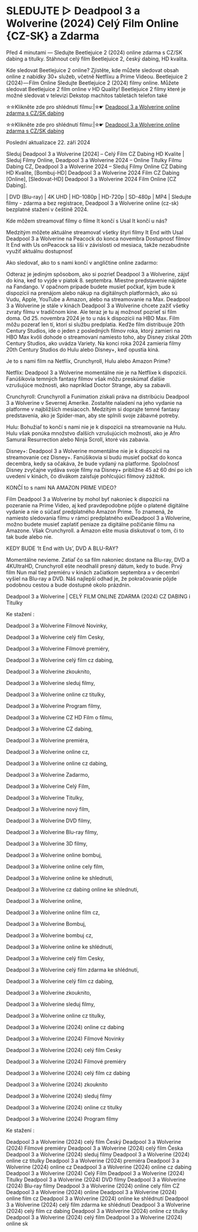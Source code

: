 # SLEDUJTE ▷ Deadpool 3 a Wolverine (2024) Celý Film Online {CZ-SK} a Zdarma

Před 4 minutami — Sledujte Beetlejuice 2 (2024) online zdarma s CZ/SK dabing a titulky. Stáhnout celý film Beetlejuice 2, český dabing, HD kvalita.

Kde sledovat Beetlejuice 2 online? Zjistěte, kde můžete sledovat obsah online z nabídky 30+ služeb, včetně Netflixu a Prime Videou. Beetlejuice 2 (2024) — Film Online Sledujte Beetlejuice 2 (2024) filmy online. Můžete sledovat Beetlejuice 2 film online v HD Quality! Beetlejuice 2 filmy které je možné sledovat v televizi Dekstop machitos tabletách telefon také


✮✮Klikněte zde pro shlédnutí filmu:|✮☛ [Deadpool 3 a Wolverine online zdarma s CZ/SK dabing](https://crotx.online/sk/movie/533535/deadpool-3-cz.github)

✮✮Klikněte zde pro shlédnutí filmu:|✮☛ [Deadpool 3 a Wolverine online zdarma s CZ/SK dabing](https://crotx.online/sk/movie/533535/deadpool-3-cz.github)

Poslední aktualizace 22. září 2024


Sleduj Deadpool 3 a Wolverine [2024] – Celý Film CZ Dabing HD Kvalite | Sleduj Filmy Online, Deadpool 3 a Wolverine 2024 – Online Titulky Filmu Dabing CZ, Deadpool 3 a Wolverine 2024 – Sleduj Filmy Online CZ Dabing HD Kvalite, [Bombuj-HD] Deadpool 3 a Wolverine 2024 Film CZ Dabing [Online], [Sledovat-HD] Deadpool 3 a Wolverine 2024 Film Online [CZ Dabing].

| DVD (Blu-ray) | 4K UHD | HD-1080p | HD-720p | SD-480p | MP4 | Sledujte filmy - zdarma a bez registrace, Deadpool 3 a Wolverine online (cz-sk) bezplatné stažení v češtině 2024.

Kde môžem streamovať filmy o filme It končí s Usal It končí u nás?

Medzitým môžete aktuálne streamovať všetky štyri filmy It End with Usal Deadpool 3 a Wolverine na Peacock do konca novembra Dostupnosť filmov It End with Us onPeacock sa líši v závislosti od mesiaca, takže nezabudnite využiť aktuálnu dostupnosť

Ako sledovať, ako to s nami končí v angličtine online zadarmo:

Odteraz je jediným spôsobom, ako si pozrieť Deadpool 3 a Wolverine, zájsť do kina, keď to vyjde v piatok 8. septembra. Miestne predstavenie nájdete na Fandango. V opačnom prípade budete musieť počkať, kým bude k dispozícii na prenájom alebo nákup na digitálnych platformách, ako sú Vudu, Apple, YouTube a Amazon, alebo na streamovanie na Max. Deadpool 3 a Wolverine je stále v kinách Deadpool 3 a Wolverine chcete zažiť všetky zvraty filmu v tradičnom kine. Ale teraz je tu aj možnosť pozrieť si film doma. Od 25. novembra 2024 je to u nás k dispozícii na HBO Max. Film môžu pozerať len tí, ktorí si službu predplatia. Keďže film distribuuje 20th Century Studios, ide o jeden z posledných filmov roka, ktorý zamieri na HBO Max kvôli dohode o streamovaní namiesto toho, aby Disney získal 20th Century Studios, ako uvádza Variety. Na konci roka 2024 zamieria filmy 20th Century Studios do Hulu alebo Disney+, keď opustia kiná.

Je to s nami film na Netflix, Crunchyroll, Hulu alebo Amazon Prime?

Netflix: Deadpool 3 a Wolverine momentálne nie je na Netflixe k dispozícii. Fanúšikovia temných fantasy filmov však môžu preskúmať ďalšie vzrušujúce možnosti, ako napríklad Doctor Strange, aby sa zabavili.

Crunchyroll: Crunchyroll a Funimation získali práva na distribúciu Deadpool 3 a Wolverine v Severnej Amerike. Zostaňte naladení na jeho vydanie na platforme v najbližších mesiacoch. Medzitým si doprajte temné fantasy predstavenia, ako je Spider-man, aby ste splnili svoje zábavné potreby.

Hulu: Bohužiaľ to končí s nami nie je k dispozícii na streamovanie na Hulu. Hulu však ponúka množstvo ďalších vzrušujúcich možností, ako je Afro Samurai Resurrection alebo Ninja Scroll, ktoré vás zabavia.

Disney+: Deadpool 3 a Wolverine momentálne nie je k dispozícii na streamovanie cez Disney+. Fanúšikovia si budú musieť počkať do konca decembra, kedy sa očakáva, že bude vydaný na platforme. Spoločnosť Disney zvyčajne vydáva svoje filmy na Disney+ približne 45 až 60 dní po ich uvedení v kinách, čo divákom zaisťuje pohlcujúci filmový zážitok.

KONČÍ to s nami NA AMAZON PRIME VIDEO?

Film Deadpool 3 a Wolverine by mohol byť nakoniec k dispozícii na pozeranie na Prime Video, aj keď pravdepodobne pôjde o platené digitálne vydanie a nie o súčasť predplatného Amazon Prime. To znamená, že namiesto sledovania filmu v rámci predplatného exiDeadpool 3 a Wolverine, možno budete musieť zaplatiť peniaze za digitálne požičanie filmu na Amazone. Však Crunchyroll. a Amazon ešte musia diskutovať o tom, či to tak bude alebo nie.

KEDY BUDE ‘It End with Us’, DVD A BLU-RAY?

Momentálne nevieme. Zatiaľ čo sa film nakoniec dostane na Blu-ray, DVD a 4KUltraHD, Crunchyroll ešte neodhalil presný dátum, kedy to bude. Prvý film Nun mal tiež premiéru v kinách začiatkom septembra a v decembri vyšiel na Blu-ray a DVD. Náš najlepší odhad je, že pokračovanie pôjde podobnou cestou a bude dostupné okolo prázdnin.

Deadpool 3 a Wolverine | CELÝ FILM ONLINE ZDARMA (2024) CZ DABING i Titulky

Ke stažení :

Deadpool 3 a Wolverine Filmové Novinky,

Deadpool 3 a Wolverine celý film Cesky,

Deadpool 3 a Wolverine Filmové premiéry,

Deadpool 3 a Wolverine celý film cz dabing,

Deadpool 3 a Wolverine zkouknito,

Deadpool 3 a Wolverine sleduj filmy,

Deadpool 3 a Wolverine online cz titulky,

Deadpool 3 a Wolverine Program filmy,

Deadpool 3 a Wolverine CZ HD Film o filmu,

Deadpool 3 a Wolverine CZ dabing,

Deadpool 3 a Wolverine premiéra,

Deadpool 3 a Wolverine online cz,

Deadpool 3 a Wolverine online cz dabing,

Deadpool 3 a Wolverine Zadarmo,

Deadpool 3 a Wolverine Celý Film,

Deadpool 3 a Wolverine Titulky,

Deadpool 3 a Wolverine nový film,

Deadpool 3 a Wolverine DVD filmy,

Deadpool 3 a Wolverine Blu-ray filmy,

Deadpool 3 a Wolverine 3D filmy,

Deadpool 3 a Wolverine online bombuj,

Deadpool 3 a Wolverine online cely film,

Deadpool 3 a Wolverine online ke shlednuti,

Deadpool 3 a Wolverine cz dabing online ke shlednuti,

Deadpool 3 a Wolverine online,

Deadpool 3 a Wolverine online film cz,

Deadpool 3 a Wolverine Bombuj,

Deadpool 3 a Wolverine bombuj cz,

Deadpool 3 a Wolverine online ke shlédnutí,

Deadpool 3 a Wolverine celý film Cesky,

Deadpool 3 a Wolverine celý film zdarma ke shlédnutí,

Deadpool 3 a Wolverine celý film cz dabing,

Deadpool 3 a Wolverine zkouknito,

Deadpool 3 a Wolverine sleduj filmy,

Deadpool 3 a Wolverine online cz titulky,

Deadpool 3 a Wolverine (2024) online cz dabing

Deadpool 3 a Wolverine (2024) Filmové Novinky

Deadpool 3 a Wolverine (2024) celý film Cesky

Deadpool 3 a Wolverine (2024) Filmové premiéry

Deadpool 3 a Wolverine (2024) celý film cz dabing

Deadpool 3 a Wolverine (2024) zkouknito

Deadpool 3 a Wolverine (2024) sleduj filmy

Deadpool 3 a Wolverine (2024) online cz titulky

Deadpool 3 a Wolverine (2024) Program filmy

Ke stažení :

Deadpool 3 a Wolverine (2024) celý film Český Deadpool 3 a Wolverine (2024) Filmové premiéry Deadpool 3 a Wolverine (2024) celý film Česka Deadpool 3 a Wolverine (2024) sleduj filmy Deadpool 3 a Wolverine (2024) online cz titulky Deadpool 3 a Wolverine (2024) premiéra Deadpool 3 a Wolverine (2024) online cz Deadpool 3 a Wolverine (2024) online cz dabing Deadpool 3 a Wolverine (2024) Celý Film Deadpool 3 a Wolverine (2024) Titulky Deadpool 3 a Wolverine (2024) DVD filmy Deadpool 3 a Wolverine (2024) Blu-ray filmy Deadpool 3 a Wolverine (2024) online cely film CZ Deadpool 3 a Wolverine (2024) online Deadpool 3 a Wolverine (2024) online film cz Deadpool 3 a Wolverine (2024) online ke shlédnutí Deadpool 3 a Wolverine (2024) celý film zdarma ke shlédnutí Deadpool 3 a Wolverine (2024) celý film cz dabing Deadpool 3 a Wolverine (2024) online cz titulky Deadpool 3 a Wolverine (2024) celý film Deadpool 3 a Wolverine (2024) online sk
